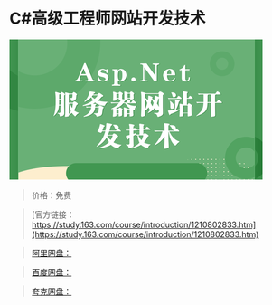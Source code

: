 # C#高级工程师网站开发技术

![img](../../../assets/study163/free/df7bed8ed479428b83f4a1330ee20c02.jpg)

> 价格：免费

> [官方链接：https://study.163.com/course/introduction/1210802833.htm](https://study.163.com/course/introduction/1210802833.htm)

> [阿里网盘：]()

> [百度网盘：]()

> [夸克网盘：]()
